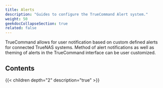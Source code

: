 ```yaml
---
title: Alerts
description: "Guides to configure the TrueCommand Alert system."
weight: 50
geekdocCollapseSection: true
related: false
---
```


TrueCommand allows for user notification based on custom defined alerts for connected TrueNAS systems.
Method of alert notifications as well as theming of alerts in the TrueCommand interface can be user customized.

## Contents

{{< children depth="2" description="true" >}}
